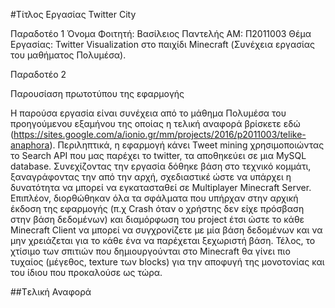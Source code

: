 ﻿#Τίτλος Εργασίας Twitter City 

Παραδοτέο 1
Όνομα Φοιτητή: Βασίλειος Παντελής
ΑΜ: Π2011003
Θέμα Εργασίας: Twitter Visualization στο παιχίδι Minecraft (Συνέχεια εργασίας του μαθήματος Πολυμέσα).

Παραδοτέο 2

Παρουσίαση πρωτοτύπου της εφαρμογής

Η παρούσα εργασία είναι συνέχεια από το μάθημα Πολυμέσα του προηγούμενου εξαμήνου της οποίας η τελική αναφορά βρίσκετε εδώ (https://sites.google.com/a/ionio.gr/mm/projects/2016/p2011003/telike-anaphora). Περιληπτικά, η εφαρμογή κάνει Tweet mining χρησιμοποιώντας το Search API που μας παρέχει το twitter, τα αποθηκεύει σε μια MySQL database. Συνεχίζοντας την εργασία δόθηκε βάση στο τεχνικό κομμάτι, ξαναγράφοντας την από την αρχή, σχεδιαστικέ ώστε να υπάρχει η δυνατότητα να μπορεί να εγκατασταθεί σε Multiplayer Minecraft Server. Επιπλέον, διορθώθηκαν όλα τα σφάλματα που υπήρχαν στην αρχική έκδοση της εφαρμογής (π.χ Crash όταν ο χρήστης δεν είχε πρόσβαση στην βάση δεδομένων) και διαμόρφωση του project έτσι ώστε το κάθε Minecraft Client να μπορεί να συγχρονίζετε με μία βάση δεδομένων και να μην χρειάζεται για το κάθε ένα να παρέχεται ξεχωριστή βάση. Τέλος, το χτίσιμο των σπιτιών που δημιουργούνται στο Minecraft θα γίνει πιο τυχαίος (μέγεθος, texture των blocks) για την αποφυγή της μονοτονίας και του ίδιου που προκαλούσε ως τώρα.

##Tελική Αναφορά

